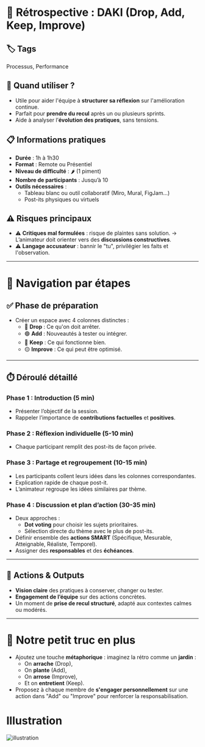 # 🧠 Rétrospective : DAKI (Drop, Add, Keep, Improve)

## 🏷️ Tags
Processus, Performance

## 🎯 Quand utiliser ?
- Utile pour aider l'équipe à **structurer sa réflexion** sur l'amélioration continue.
- Parfait pour **prendre du recul** après un ou plusieurs sprints.
- Aide à analyser l’**évolution des pratiques**, sans tensions.

## 📋 Informations pratiques
- **Durée** : 1h à 1h30
- **Format** : Remote ou Présentiel
- **Niveau de difficulté** : 🌶️ (1 piment)
- **Nombre de participants** : Jusqu’à 10
- **Outils nécessaires** :
  - Tableau blanc ou outil collaboratif (Miro, Mural, FigJam…)
  - Post-its physiques ou virtuels

## ⚠️ Risques principaux
- ⚠️ **Critiques mal formulées** : risque de plaintes sans solution.
  → L’animateur doit orienter vers des **discussions constructives**.
- ⚠️ **Langage accusateur** : bannir le "tu", privilégier les faits et l'observation.

---

# 🧭 Navigation par étapes

## ✅ Phase de préparation
- Créer un espace avec 4 colonnes distinctes :
  - 🔴 **Drop** : Ce qu'on doit arrêter.
  - 🟢 **Add** : Nouveautés à tester ou intégrer.
  - 🔵 **Keep** : Ce qui fonctionne bien.
  - 🟡 **Improve** : Ce qui peut être optimisé.

---

## ⏱️ Déroulé détaillé

### Phase 1 : Introduction (5 min)
- Présenter l’objectif de la session.
- Rappeler l’importance de **contributions factuelles** et **positives**.

### Phase 2 : Réflexion individuelle (5-10 min)
- Chaque participant remplit des post-its de façon privée.

### Phase 3 : Partage et regroupement (10-15 min)
- Les participants collent leurs idées dans les colonnes correspondantes.
- Explication rapide de chaque post-it.
- L’animateur regroupe les idées similaires par thème.

### Phase 4 : Discussion et plan d’action (30-35 min)
- Deux approches :
  - **Dot voting** pour choisir les sujets prioritaires.
  - Sélection directe du thème avec le plus de post-its.
- Définir ensemble des **actions SMART** (Spécifique, Mesurable, Atteignable, Réaliste, Temporel).
- Assigner des **responsables** et des **échéances**.

---

## 🎯 Actions & Outputs
- **Vision claire** des pratiques à conserver, changer ou tester.
- **Engagement de l’équipe** sur des actions concrètes.
- Un moment de **prise de recul structuré**, adapté aux contextes calmes ou modérés.

---

# 🎁 Notre petit truc en plus
- Ajoutez une touche **métaphorique** : imaginez la rétro comme un **jardin** :
  - On **arrache** (Drop),
  - On **plante** (Add),
  - On **arrose** (Improve),
  - Et on **entretient** (Keep).
- Proposez à chaque membre de **s'engager personnellement** sur une action dans "Add" ou "Improve" pour renforcer la responsabilisation.

# Illustration

![illustration](/retros/images/DAKI/Daki.png)
